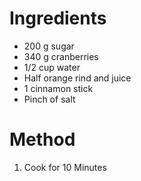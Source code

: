 # Ingredients

- 200 g sugar
- 340 g cranberries
- 1/2 cup water
- Half orange rind and juice
- 1 cinnamon stick
- Pinch of salt

# Method

1. Cook for 10 Minutes